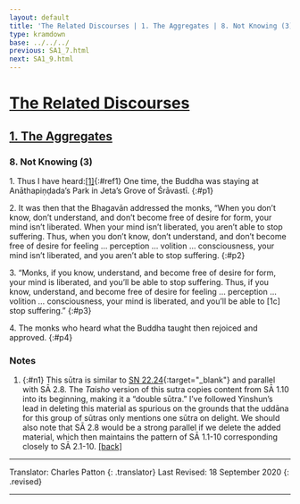 ```yaml
---
layout: default
title: 'The Related Discourses | 1. The Aggregates | 8. Not Knowing (3)'
type: kramdown
base: ../../../
previous: SA1_7.html
next: SA1_9.html
---
```


# [The Related Discourses](../index.html)
## [1. The Aggregates](index.html)
### 8. Not Knowing (3)

1\. Thus I have heard:[\[1\]](#n1){:#ref1} One time, the Buddha was staying at Anāthapiṇḍada’s Park in Jeta’s Grove of Śrāvastī.
{:#p1}

2\. It was then that the Bhagavān addressed the monks, “When you don’t know, don’t understand, and don’t become free of desire for form, your mind isn’t liberated. When your mind isn’t liberated, you aren’t able to stop suffering. Thus, when you don’t know, don’t understand, and don’t become free of desire for feeling … perception … volition … consciousness, your mind isn’t liberated, and you aren’t able to stop suffering.
{:#p2}

3\. “Monks, if you know, understand, and become free of desire for form, your mind is liberated, and you’ll be able to stop suffering. Thus, if you know, understand, and become free of desire for feeling … perception … volition … consciousness, your mind is liberated, and you’ll be able to [1c] stop suffering.”
{:#p3}

4\. The monks who heard what the Buddha taught then rejoiced and approved.
{:#p4}

### Notes
1. {:#n1} This sūtra is similar to [SN 22.24](https://suttacentral.net/sn22.24){:target="_blank"} and parallel with SĀ 2.8. The *Taisho* version of this sutra copies content from SĀ 1.10 into its beginning, making it a “double sūtra.” I’ve followed Yinshun’s lead in deleting this material as spurious on the grounds that the uddāna for this group of sūtras only mentions one sūtra on delight. We should also note that SĀ 2.8 would be a strong parallel if we delete the added material, which then maintains the pattern of SĀ 1.1-10 corresponding closely to SĀ 2.1-10. [\[back\]](#ref1)

---

Translator: Charles Patton
{: .translator}
Last Revised: 18 September 2020
{: .revised}

---